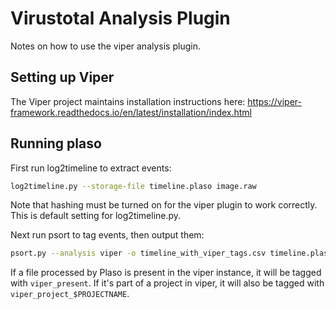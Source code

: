 # Virustotal Analysis Plugin

Notes on how to use the viper analysis plugin.

## Setting up Viper

The Viper project maintains installation instructions here:
https://viper-framework.readthedocs.io/en/latest/installation/index.html

## Running plaso

First run log2timeline to extract events:

```bash
log2timeline.py --storage-file timeline.plaso image.raw
```

Note that hashing must be turned on for the viper plugin to work correctly.
This is default setting for log2timeline.py.

Next run psort to tag events, then output them:

```bash
psort.py --analysis viper -o timeline_with_viper_tags.csv timeline.plaso
```

If a file processed by Plaso is present in the viper instance, it will be
tagged with `viper_present`. If it's part of a project in viper, it will also
be tagged with `viper_project_$PROJECTNAME`.
